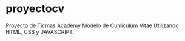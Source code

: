 # proyectocv
Proyecto de Ticmas Academy
Modelo de Curriculum Vitae Utilizando HTML, CSS y JAVASCRIPT.
